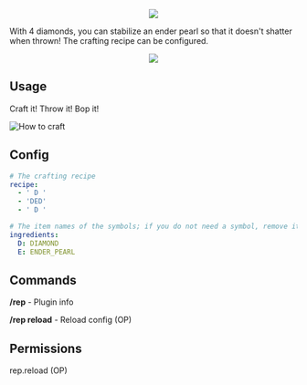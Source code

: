 <p align="center">
  <img src="https://i.imgur.com/QYPD2ny.png">
</p>

With 4 diamonds, you can stabilize an ender pearl so that it doesn't shatter when thrown! The crafting recipe can be configured.

<p align="center">
  <img src="https://i.imgur.com/a6Yx0uo.gif">
</p>

## Usage
Craft it! Throw it! Bop it!

![How to craft](https://i.imgur.com/kQp3CPp.png)

## Config
```yaml
# The crafting recipe
recipe:
  - ' D '
  - 'DED'
  - ' D '

# The item names of the symbols; if you do not need a symbol, remove it or it will error
ingredients:
  D: DIAMOND
  E: ENDER_PEARL
```

## Commands
**/rep** - Plugin info

**/rep reload** - Reload config (OP)

## Permissions
rep.reload (OP)

